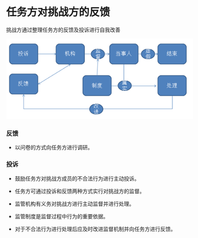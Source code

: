 # 任务方对挑战方的反馈

挑战方通过整理任务方的反馈及投诉进行自我改善


![0](../assets/challenger_preparation/challenger_work_rule/b.jpg)


### 反馈
- 以问卷的方式向任务方进行调研。

### 投诉
- 鼓励任务方对挑战方成员的不合法行为进行主动投诉。


- 任务方可通过投诉和反馈两种方式实行对挑战方的监督。
- 监管机构有义务对挑战方进行主动监督并进行处理。
- 监管制度是监督过程中行为的重要依据。
- 对于不合法行为进行处理后应及时改进监督机制并向任务方进行反馈。
